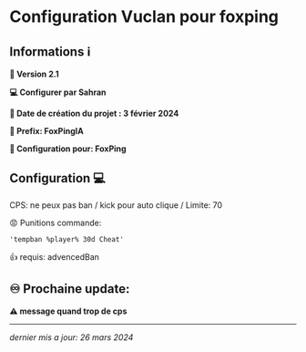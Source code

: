 # Configuration Vuclan pour foxping


## Informations ℹ️

**💾 Version 2.1**

**💻 Configurer par Sahran**

**📅 Date de création du projet : 3 février 2024**

**📣 Prefix: FoxPingIA**


**👑 Configuration pour: FoxPing**


## Configuration 💻
CPS: ne peux pas ban / kick pour auto clique / Limite: 70

😡 Punitions commande:    

    'tempban %player% 30d Cheat'
         
👍 requis: advencedBan

## **♾️ Prochaine update:**

**⚠️ message quand trop de cps**

______

_dernier mis a jour: 26 mars 2024_
